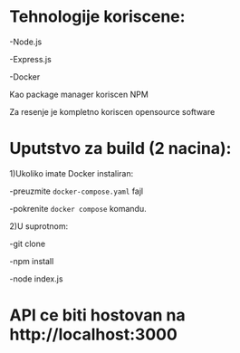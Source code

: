 # Tehnologije koriscene:
-Node.js

-Express.js

-Docker

Kao package manager koriscen NPM

Za resenje je kompletno koriscen opensource software

# Uputstvo za build (2 nacina):

1)Ukoliko imate Docker instaliran:

-preuzmite `docker-compose.yaml` fajl

-pokrenite `docker compose` komandu.

2)U suprotnom:

-git clone

-npm install

-node index.js

# API ce biti hostovan na http://localhost:3000
